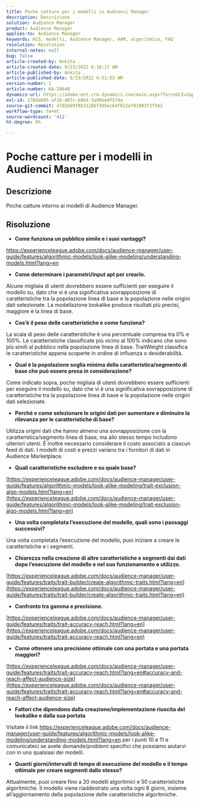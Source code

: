 ```yaml
---
title: Poche catture per i modelli in Audienci Manager
description: Descrizione
solution: Audience Manager
product: Audience Manager
applies-to: Audience Manager
keywords: KCS, modelli, Audience Manager, AAM, algoritmico, FAQ
resolution: Resolution
internal-notes: null
bug: false
article-created-by: Ankita .
article-created-date: 9/23/2022 6:18:17 AM
article-published-by: Ankita .
article-published-date: 9/23/2022 6:51:53 AM
version-number: 1
article-number: KA-20640
dynamics-url: https://adobe-ent.crm.dynamics.com/main.aspx?forceUCI=1&pagetype=entityrecord&etn=knowledgearticle&id=e634477b-073b-ed11-9db1-0022480868ff
exl-id: 170da605-af1b-487c-b8b4-3a99ee9f574a
source-git-commit: 4702b69f883128bf305ec64f012ef01903f3f582
workflow-type: tm+mt
source-wordcount: '411'
ht-degree: 0%

---
```


# Poche catture per i modelli in Audienci Manager

## Descrizione

Poche catture intorno ai modelli di Audience Manager.

## Risoluzione


- <b>Come funziona un pubblico simile e i suoi vantaggi?</b>


https://experienceleague.adobe.com/docs/audience-manager/user-guide/features/algorithmic-models/look-alike-modeling/understanding-models.html?lang=en

- <b>Come determinare i parametri/input apt per crearlo.</b>


Alcune migliaia di utenti dovrebbero essere sufficienti per eseguire il modello su, dato che vi è una significativa sovrapposizione di caratteristiche tra la popolazione linea di base e la popolazione nelle origini dati selezionate. La modellazione lookalike produce risultati più precisi, maggiore è la linea di base.

- <b>Cos’è il peso delle caratteristiche e come funziona?</b>


La scala di peso delle caratteristiche è una percentuale compresa tra 0% e 100%. Le caratteristiche classificate più vicino al 100% indicano che sono più simili al pubblico nella popolazione linea di base. TraitWeight classifica le caratteristiche appena scoperte in ordine di influenza o desiderabilità.

- <b>Qual è la popolazione soglia minima della caratteristica/segmento di base che può essere presa in considerazione?</b>


Come indicato sopra, poche migliaia di utenti dovrebbero essere sufficienti per eseguire il modello su, dato che vi è una significativa sovrapposizione di caratteristiche tra la popolazione linea di base e la popolazione nelle origini dati selezionate.

- <b>Perché e come selezionare le origini dati per aumentare e diminuire la rilevanza per le caratteristiche di base?</b>


Utilizza origini dati che hanno almeno una sovrapposizione con la caratteristica/segmento linea di base, ma allo stesso tempo includono ulteriori utenti. È inoltre necessario considerare il costo associato a ciascun feed di dati. I modelli di costi e prezzi variano tra i fornitori di dati in Audience Marketplace.

- <b>Quali caratteristiche escludere e su quale base?</b>


[https://experienceleague.adobe.com/docs/audience-manager/user-guide/features/algorithmic-models/look-alike-modeling/trait-exclusion-algo-models.html?lang=en](https://experienceleague.adobe.com/docs/audience-manager/user-guide/features/algorithmic-models/look-alike-modeling/trait-exclusion-algo-models.html?lang=en)

- <b>Una volta completata l’esecuzione del modello, quali sono i passaggi successivi?</b>


Una volta completata l’esecuzione del modello, puoi iniziare a creare le caratteristiche e i segmenti.

- <b>Chiarezza nella creazione di altre caratteristiche e segmenti dai dati dopo l’esecuzione del modello e nel suo funzionamento e utilizzo.</b>


[https://experienceleague.adobe.com/docs/audience-manager/user-guide/features/traits/trait-builder/create-algorithmic-traits.html?lang=en](https://experienceleague.adobe.com/docs/audience-manager/user-guide/features/traits/trait-builder/create-algorithmic-traits.html?lang=en)

- <b>Confronto tra gamma e precisione.</b>


[https://experienceleague.adobe.com/docs/audience-manager/user-guide/features/traits/trait-accuracy-reach.html?lang=en](https://experienceleague.adobe.com/docs/audience-manager/user-guide/features/traits/trait-accuracy-reach.html?lang=en)

- <b>Come ottenere una precisione ottimale con una portata e una portata maggiori?</b>


[https://experienceleague.adobe.com/docs/audience-manager/user-guide/features/traits/trait-accuracy-reach.html?lang=en#accuracy-and-reach-affect-audience-size](https://experienceleague.adobe.com/docs/audience-manager/user-guide/features/traits/trait-accuracy-reach.html?lang=en#accuracy-and-reach-affect-audience-size)

- <b>Fattori che dipendono dalla creazione/implementazione riuscita del lookalike e dalla sua portata</b>


Visitate il link https://experienceleague.adobe.com/docs/audience-manager/user-guide/features/algorithmic-models/look-alike-modeling/understanding-models.html?lang=en per i punti 10 e 11 e comunicateci se avete domande/problemi specifici che possiamo aiutarvi con in uno qualsiasi dei modelli.

- <b>Quanti giorni/intervalli di tempo di esecuzione del modello e il tempo ottimale per creare segmenti dallo stesso?</b>


Attualmente, puoi creare fino a 20 modelli algoritmici e 50 caratteristiche algoritmiche. Il modello viene riaddestrato una volta ogni 8 giorni, insieme all’aggiornamento della popolazione delle caratteristiche algoritmiche.
